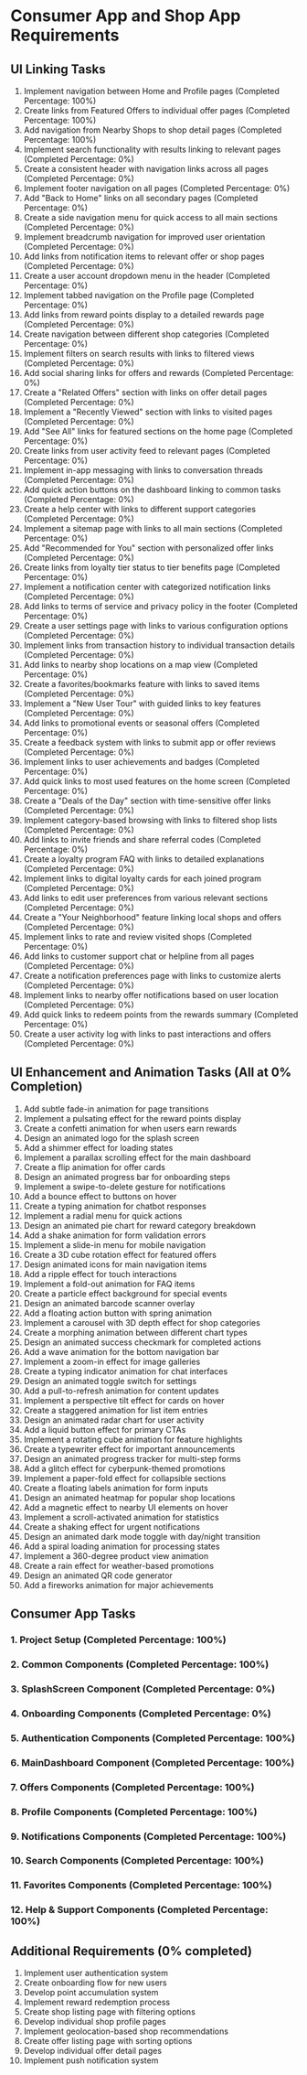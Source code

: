 # Consumer App and Shop App Requirements

## UI Linking Tasks

1. Implement navigation between Home and Profile pages (Completed Percentage: 100%)
2. Create links from Featured Offers to individual offer pages (Completed Percentage: 100%)
3. Add navigation from Nearby Shops to shop detail pages (Completed Percentage: 100%)
4. Implement search functionality with results linking to relevant pages (Completed Percentage: 0%)
5. Create a consistent header with navigation links across all pages (Completed Percentage: 0%)
6. Implement footer navigation on all pages (Completed Percentage: 0%)
7. Add "Back to Home" links on all secondary pages (Completed Percentage: 0%)
8. Create a side navigation menu for quick access to all main sections (Completed Percentage: 0%)
9. Implement breadcrumb navigation for improved user orientation (Completed Percentage: 0%)
10. Add links from notification items to relevant offer or shop pages (Completed Percentage: 0%)
11. Create a user account dropdown menu in the header (Completed Percentage: 0%)
12. Implement tabbed navigation on the Profile page (Completed Percentage: 0%)
13. Add links from reward points display to a detailed rewards page (Completed Percentage: 0%)
14. Create navigation between different shop categories (Completed Percentage: 0%)
15. Implement filters on search results with links to filtered views (Completed Percentage: 0%)
16. Add social sharing links for offers and rewards (Completed Percentage: 0%)
17. Create a "Related Offers" section with links on offer detail pages (Completed Percentage: 0%)
18. Implement a "Recently Viewed" section with links to visited pages (Completed Percentage: 0%)
19. Add "See All" links for featured sections on the home page (Completed Percentage: 0%)
20. Create links from user activity feed to relevant pages (Completed Percentage: 0%)
21. Implement in-app messaging with links to conversation threads (Completed Percentage: 0%)
22. Add quick action buttons on the dashboard linking to common tasks (Completed Percentage: 0%)
23. Create a help center with links to different support categories (Completed Percentage: 0%)
24. Implement a sitemap page with links to all main sections (Completed Percentage: 0%)
25. Add "Recommended for You" section with personalized offer links (Completed Percentage: 0%)
26. Create links from loyalty tier status to tier benefits page (Completed Percentage: 0%)
27. Implement a notification center with categorized notification links (Completed Percentage: 0%)
28. Add links to terms of service and privacy policy in the footer (Completed Percentage: 0%)
29. Create a user settings page with links to various configuration options (Completed Percentage: 0%)
30. Implement links from transaction history to individual transaction details (Completed Percentage: 0%)
31. Add links to nearby shop locations on a map view (Completed Percentage: 0%)
32. Create a favorites/bookmarks feature with links to saved items (Completed Percentage: 0%)
33. Implement a "New User Tour" with guided links to key features (Completed Percentage: 0%)
34. Add links to promotional events or seasonal offers (Completed Percentage: 0%)
35. Create a feedback system with links to submit app or offer reviews (Completed Percentage: 0%)
36. Implement links to user achievements and badges (Completed Percentage: 0%)
37. Add quick links to most used features on the home screen (Completed Percentage: 0%)
38. Create a "Deals of the Day" section with time-sensitive offer links (Completed Percentage: 0%)
39. Implement category-based browsing with links to filtered shop lists (Completed Percentage: 0%)
40. Add links to invite friends and share referral codes (Completed Percentage: 0%)
41. Create a loyalty program FAQ with links to detailed explanations (Completed Percentage: 0%)
42. Implement links to digital loyalty cards for each joined program (Completed Percentage: 0%)
43. Add links to edit user preferences from various relevant sections (Completed Percentage: 0%)
44. Create a "Your Neighborhood" feature linking local shops and offers (Completed Percentage: 0%)
45. Implement links to rate and review visited shops (Completed Percentage: 0%)
46. Add links to customer support chat or helpline from all pages (Completed Percentage: 0%)
47. Create a notification preferences page with links to customize alerts (Completed Percentage: 0%)
48. Implement links to nearby offer notifications based on user location (Completed Percentage: 0%)
49. Add quick links to redeem points from the rewards summary (Completed Percentage: 0%)
50. Create a user activity log with links to past interactions and offers (Completed Percentage: 0%)

## UI Enhancement and Animation Tasks (All at 0% Completion)

1. Add subtle fade-in animation for page transitions
2. Implement a pulsating effect for the reward points display
3. Create a confetti animation for when users earn rewards
4. Design an animated logo for the splash screen
5. Add a shimmer effect for loading states
6. Implement a parallax scrolling effect for the main dashboard
7. Create a flip animation for offer cards
8. Design an animated progress bar for onboarding steps
9. Implement a swipe-to-delete gesture for notifications
10. Add a bounce effect to buttons on hover
11. Create a typing animation for chatbot responses
12. Implement a radial menu for quick actions
13. Design an animated pie chart for reward category breakdown
14. Add a shake animation for form validation errors
15. Implement a slide-in menu for mobile navigation
16. Create a 3D cube rotation effect for featured offers
17. Design animated icons for main navigation items
18. Add a ripple effect for touch interactions
19. Implement a fold-out animation for FAQ items
20. Create a particle effect background for special events
21. Design an animated barcode scanner overlay
22. Add a floating action button with spring animation
23. Implement a carousel with 3D depth effect for shop categories
24. Create a morphing animation between different chart types
25. Design an animated success checkmark for completed actions
26. Add a wave animation for the bottom navigation bar
27. Implement a zoom-in effect for image galleries
28. Create a typing indicator animation for chat interfaces
29. Design an animated toggle switch for settings
30. Add a pull-to-refresh animation for content updates
31. Implement a perspective tilt effect for cards on hover
32. Create a staggered animation for list item entries
33. Design an animated radar chart for user activity
34. Add a liquid button effect for primary CTAs
35. Implement a rotating cube animation for feature highlights
36. Create a typewriter effect for important announcements
37. Design an animated progress tracker for multi-step forms
38. Add a glitch effect for cyberpunk-themed promotions
39. Implement a paper-fold effect for collapsible sections
40. Create a floating labels animation for form inputs
41. Design an animated heatmap for popular shop locations
42. Add a magnetic effect to nearby UI elements on hover
43. Implement a scroll-activated animation for statistics
44. Create a shaking effect for urgent notifications
45. Design an animated dark mode toggle with day/night transition
46. Add a spiral loading animation for processing states
47. Implement a 360-degree product view animation
48. Create a rain effect for weather-based promotions
49. Design an animated QR code generator
50. Add a fireworks animation for major achievements

## Consumer App Tasks

### 1. Project Setup (Completed Percentage: 100%)
### 2. Common Components (Completed Percentage: 100%)
### 3. SplashScreen Component (Completed Percentage: 0%)
### 4. Onboarding Components (Completed Percentage: 0%)
### 5. Authentication Components (Completed Percentage: 100%)
### 6. MainDashboard Component (Completed Percentage: 100%)
### 7. Offers Components (Completed Percentage: 100%)
### 8. Profile Components (Completed Percentage: 100%)
### 9. Notifications Components (Completed Percentage: 100%)
### 10. Search Components (Completed Percentage: 100%)
### 11. Favorites Components (Completed Percentage: 100%)
### 12. Help & Support Components (Completed Percentage: 100%)

## Additional Requirements (0% completed)

1. Implement user authentication system
2. Create onboarding flow for new users
3. Develop point accumulation system
4. Implement reward redemption process
5. Create shop listing page with filtering options
6. Develop individual shop profile pages
7. Implement geolocation-based shop recommendations
8. Create offer listing page with sorting options
9. Develop individual offer detail pages
10. Implement push notification system

